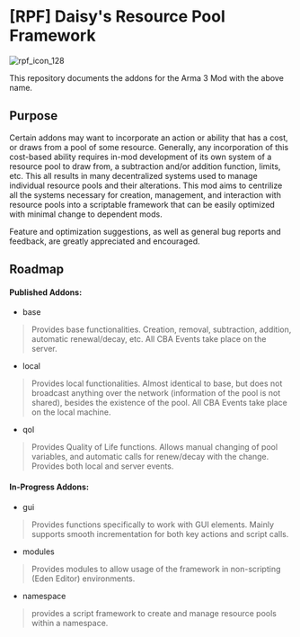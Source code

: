 # [RPF] Daisy's Resource Pool Framework 

![rpf_icon_128](https://github.com/Anderanged/Daisys-ResourcePool-Framework/assets/92063434/fc885392-e5a0-422b-8238-9041e78252a8)

This repository documents the addons for the Arma 3 Mod with the above name. 

## Purpose

Certain addons may want to incorporate an action or ability that has a cost, or draws from a pool of some resource. Generally, any incorporation of this cost-based ability requires in-mod development of its own system of a resource pool to draw from, a subtraction and/or addition function, limits, etc. This all results in many decentralized systems used to manage individual resource pools and their alterations. This mod aims to centrilize all the systems necessary for creation, management, and interaction with resource pools into a scriptable framework that can be easily optimized with minimal change to dependent mods.

Feature and optimization suggestions, as well as general bug reports and feedback, are greatly appreciated and encouraged. 

## Roadmap

#### Published Addons:

- base
> Provides base functionalities. Creation, removal, subtraction, addition, automatic renewal/decay, etc. All CBA Events take place on the server.
- local
> Provides local functionalities. Almost identical to base, but does not broadcast anything over the network (information of the pool is not shared), besides the existence of the pool. All CBA Events take place on the local machine.
- qol
> Provides Quality of Life functions. Allows manual changing of pool variables, and automatic calls for renew/decay with the change. Provides both local and server events.

#### In-Progress Addons:

- gui
> Provides functions specifically to work with GUI elements. Mainly supports smooth incrementation for both key actions and script calls.
- modules
> Provides modules to allow usage of the framework in non-scripting (Eden Editor) environments.
- namespace
> provides a script framework to create and manage resource pools within a namespace.

